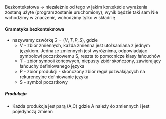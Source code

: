 Bezkontekstowa → niezależnie od tego w jakim kontekście wyrażenia zostaną użyte (program zostanie uruchomiony), wynik będzie taki sam
Nie wchodzimy w znaczenie, wchodzimy tylko w składnię

#### Gramatyka bezkontekstowa
- nazywamy czwórkę $G = (V,T,P,S)$, gdzie
	- V - zbiór zmiennych, każda zmienna jest utożsamiana z jednym językiem. Jedna ze zmiennych jest wyróżniona, odpowiadając symbolowi początkowemu S, reszta to pomocnicze klasy łańcuchów
	- T - zbiór symboli końcowych, niepusty zbiór skończony, zawierający łańcuchy definiowanego języka
	- P - zbiór produkcji - skończony zbiór reguł pozwalających na rekurencyjne definiowanie języka
	- S - symbol początkowy 

##### Produkcja
- Każda produkcja jest parą (A,C) gdzie A należy do zmiennych i jest pojedynczą zmienn